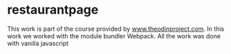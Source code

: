 # restaurantpage


This work is part of the course provided by www.theodinproject.com. In this work we worked with the module bundler  Webpack. All the work was done with vanilla javascript

